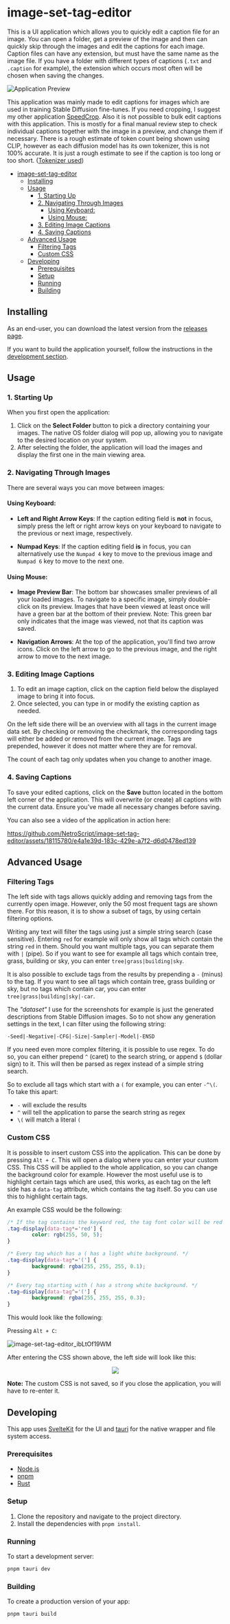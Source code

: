 # image-set-tag-editor

This is a UI application which allows you to quickly edit a caption file for an image. You can open a folder, get a preview of the image and then can quickly skip through the images and edit the captions for each image. 
Caption files can have any extension, but must have the same name as the image file.
If you have a folder with different types of captions (`.txt` and `.caption` for example), the extension which occurs most often will be chosen when saving the changes.

![Application Preview](https://github.com/NetroScript/image-set-tag-editor/assets/18115780/fb85cefb-7298-4807-8d1c-9e09ce22c9d4)


This application was mainly made to edit captions for images which are used in training Stable Diffusion fine-tunes.
If you need cropping, I suggest my other application [SpeedCrop](https://github.com/NetroScript/SpeedCrop).
Also it is not possible to bulk edit captions with this application. This is mostly for a final manual review step to check individual captions together with the image in a preview, and change them if necessary.
There is a rough estimate of token count being shown using CLIP, however as each diffusion model has its own tokenizer, this is not 100% accurate. It is just a rough estimate to see if the caption is too long or too short. ([Tokenizer used](https://github.com/instant-labs/instant-clip-tokenizer))


- [image-set-tag-editor](#image-set-tag-editor)
  - [Installing](#installing)
  - [Usage](#usage)
    - [1. Starting Up](#1-starting-up)
    - [2. Navigating Through Images](#2-navigating-through-images)
      - [Using Keyboard:](#using-keyboard)
      - [Using Mouse:](#using-mouse)
    - [3. Editing Image Captions](#3-editing-image-captions)
    - [4. Saving Captions](#4-saving-captions)
  - [Advanced Usage](#advanced-usage)
    - [Filtering Tags](#filtering-tags)
    - [Custom CSS](#custom-css)
  - [Developing](#developing)
    - [Prerequisites](#prerequisites)
    - [Setup](#setup)
    - [Running](#running)
    - [Building](#building)


## Installing

As an end-user, you can download the latest version from the [releases page](https://github.com/NetroScript/image-set-tag-editor/releases).

If you want to build the application yourself, follow the instructions in the [development section](#developing).

## Usage

### 1. Starting Up

When you first open the application:

1. Click on the **Select Folder** button to pick a directory containing your images. The native OS folder dialog will pop up, allowing you to navigate to the desired location on your system.
2. After selecting the folder, the application will load the images and display the first one in the main viewing area.

### 2. Navigating Through Images

There are several ways you can move between images:

#### Using Keyboard:

- **Left and Right Arrow Keys**: If the caption editing field is **not** in focus, simply press the left or right arrow keys on your keyboard to navigate to the previous or next image, respectively.
  
- **Numpad Keys**: If the caption editing field **is** in focus, you can alternatively use the `Numpad 4` key to move to the previous image and `Numpad 6` key to move to the next one.

#### Using Mouse:

- **Image Preview Bar**: The bottom bar showcases smaller previews of all your loaded images. To navigate to a specific image, simply double-click on its preview. Images that have been viewed at least once will have a green bar at the bottom of their preview. Note: This green bar only indicates that the image was viewed, not that its caption was saved.

- **Navigation Arrows**: At the top of the application, you'll find two arrow icons. Click on the left arrow to go to the previous image, and the right arrow to move to the next image.

### 3. Editing Image Captions

1. To edit an image caption, click on the caption field below the displayed image to bring it into focus.
2. Once selected, you can type in or modify the existing caption as needed.

On the left side there will be an overview with all tags in the current image data set. By checking or removing the checkmark, the corresponding tags will either be added or removed from the current image. Tags are prepended, however it does not matter where they are for removal.

The count of each tag only updates when you change to another image.

### 4. Saving Captions

To save your edited captions, click on the **Save** button located in the bottom left corner of the application. This will overwrite (or create) all captions with the current data. Ensure you've made all necessary changes before saving.

You can also see a video of the application in action here:

https://github.com/NetroScript/image-set-tag-editor/assets/18115780/e4a1e39d-183c-429e-a7f2-d6d0478ed139

## Advanced Usage

### Filtering Tags

The left side with tags allows quickly adding and removing tags from the currently open image.
However, only the 50 most frequent tags are shown there. For this reason, it is to show a subset of tags, by using certain filtering options.

Writing any text will filter the tags using just a simple string search (case sensitive).
Entering `red` for example will only show all tags which contain the string `red` in them.
Should you want multiple tags, you can separate them with `|` (pipe).
So if you want to see for example all tags which contain tree, grass, building or sky, you can enter `tree|grass|building|sky`.

It is also possible to exclude tags from the results by prepending a `-` (minus) to the tag.
If you want to see all tags which contain tree, grass building or sky, but no tags which contain car, you can enter `tree|grass|building|sky|-car`.

The *"dataset"* I use for the screenshots for example is just the generated descriptions from Stable Diffusion images. So to not show any generation settings in the text, I can filter using the following string:

`-Seed|-Negative|-CFG|-Size|-Sampler|-Model|-ENSD`

If you need even more complex filtering, it is possible to use regex. To do so, you can either prepend `^` (caret) to the search string, or append `$` (dollar sign) to it. This will then be parsed as regex instead of a simple string search.

So to exclude all tags which start with a `(` for example, you can enter `-^\(`. To take this apart:

* `-` will exclude the results
* `^` will tell the application to parse the search string as regex
* `\(` will match a literal `(`


### Custom CSS

It is possible to insert custom CSS into the application. This can be done by pressing `Alt + C`. This will open a dialog where you can enter your custom CSS. This CSS will be applied to the whole application, so you can change the background color for example. However the most useful use is to highlight certain tags which are used, this works, as each tag on the left side has a `data-tag` attribute, which contains the tag itself. So you can use this to highlight certain tags.

An example CSS would be the following:

```css
/* If the tag contains the keyword red, the tag font color will be red */ 
.tag-display[data-tag*='red'] {
		color: rgb(255, 50, 5);
}

/* Every tag which has a ( has a light white background. */
.tag-display[data-tag*='('] {
		background: rgba(255, 255, 255, 0.1);
}

/* Every tag starting with ( has a strong white background. */
.tag-display[data-tag^='('] {
		background: rgba(255, 255, 255, 0.3);
}
```

This would look like the following:

Pressing `Alt + C`:

![image-set-tag-editor_ibLtOf19WM](https://github.com/NetroScript/image-set-tag-editor/assets/18115780/afc7ce21-1d64-4b0f-a3a9-15b0b22a8022)

After entering the CSS shown above, the left side will look like this:

<p align="center">
<img src="https://github.com/NetroScript/image-set-tag-editor/assets/18115780/4cc17084-d57c-48dd-8c43-63e6a7a5964b">
</p>

**Note:** The custom CSS is not saved, so if you close the application, you will have to re-enter it.

## Developing

This app uses [SvelteKit](https://kit.svelte.dev/) for the UI and [tauri](https://tauri.app/) for the native wrapper and file system access.

### Prerequisites

- [Node.js](https://nodejs.org/en/)
- [pnpm](https://pnpm.io/)
- [Rust](https://www.rust-lang.org/tools/install)

### Setup

1. Clone the repository and navigate to the project directory.
2. Install the dependencies with `pnpm install`.

### Running

To start a development server:

```bash
pnpm tauri dev
```

### Building

To create a production version of your app:

```bash
pnpm tauri build
```
